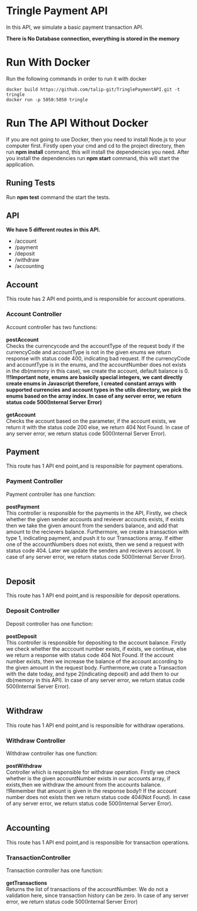 # Tringle Payment API 
In this API, we simulate a basic payment transaction API.<br/>

**There is No Database connection, everything is stored in the memory**
# Run With Docker
Run the following commands in order to run it with docker <br/>
  ```
  docker build https://github.com/talip-git/TringlePaymentAPI.git -t tringle 
  docker run -p 5050:5050 tringle 
  ```
# Run The API Without Docker
If you are not going to use Docker, then you need to install Node.js to your computer first.
Firstly open your cmd and cd to the project directory, then run **npm install** command, this will install the dependencies you need.
After you install the dependencies run **npm start** command, this will start the application.

## Runing Tests
Run **npm test** command the start the tests.

## API
**We have 5 different routes in this API.**<br/>
- /account
- /payment
- /deposit
- /withdraw
- /accounting

## Account
This route has 2 API end points,and is responsible for account operations.<br/>
### Account Controller
Account controller has two functions:<br/><br/>
      **postAccount**<br/>
      Checks the currencycode and the accountType of the request body
      if the currencyCode and accountType is not in the given enums
      we return response with status code 400, indicating bad request.
      If the currencyCode and accountType is in the enums, and the accountNumber does not
      exists in the db(memory in this case), we create the account, default balance is 0.<br/>
      **!!!Important note, enums are basicily special integers, we cant directly create enums in Javascript
      therefore, I created constant arrays with supported currencies and account types in the utils directory,
      we pick the enums based on the array index.
      In case of any server error, we return status code 500(Internal Server Error)**<br/><br/>
      **getAccount**<br/>
        Checks the account based on the parameter, if the account exists, we return it with the status code 200 else, we return 404 Not Found.
        In case of any server error, we return status code 500(Internal Server Error).  
    
## Payment
This route has 1 API end point,and is responsible for payment operations.<br/>
### Payment Controller
Payment controller has one function:<br/><br/>
      **postPayment**<br/>
        This controller is responsible for the payments in the API,
        Firstly, we check whether the given sender accounts and reviever accounts
        exists, if exists then we take the given amount from the senders balance,
        and add that amount to the recievers balance. Furthermore, we create a transaction
        with type 1, indicating payment, and push it to our Transactions array.
        If either one of the accountNumbers does not exists, then we send a request with status code 404.
        Later we update the senders and recievers account.
        In case of any server error, we return status code 500(Internal Server Error).<br/><br/>  
## Deposit
This route has 1 API end point,and is responsible for deposit operations.<br/>
### Deposit Controller
Deposit controller has one function:<br/><br/>
      **postDeposit**<br/>
        This controller is responsible for depositing to the account balance.
        Firstly we check whether the acccount number exists, if exists, we continue,
        else we return a response with status code 404 Not Found.
        If the account number exists, then we increase the balance of the account
        according to the given amount in the request body.
        Furthermore,we crate a Transaction with the date today, and type 2(indicating deposit)
        and add them to our db(memory in this API).
        In case of any server error, we return status code 500(Internal Server Error).<br/><br/>  
## Withdraw
This route has 1 API end point,and is responsible for withdraw operations.<br/>
### Withdraw Controller
Withdraw controller has one function:<br/><br/>
      **postWithdraw**<br/>
        Controller which is responsible for withdraw operation.
        Firstly we check whether is the given accountNumber exists in our accounts array,
        if exists,then we withdraw the amount from the accounts balance.
        !!Remember that amount is given in the response body!!
        If the account number does not exists then we return status code 404(Not Found).
        In case of any server error, we return status code 500(Internal Server Error).<br/><br/>  
## Accounting
This route has 1 API end point,and is responsible for transaction operations.<br/>
### TransactionController
Transaction controller has one function:<br/><br/>
      **getTransactions**<br/>
        Returns the list of transactions of the accountNumber.
        We do not a validation here, since transaction history can be zero.
        In case of any server error, we return status code 500(Internal Server Error)<br/><br/>  
